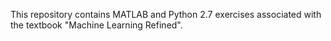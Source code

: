 This repository contains MATLAB and Python 2.7 exercises associated with the textbook "Machine Learning Refined".

